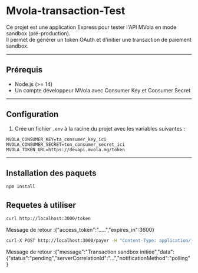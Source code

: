 # Mvola-transaction-Test

Ce projet est une application Express pour tester l'API MVola en mode sandbox (pré-production).  
Il permet de générer un token OAuth et d'initier une transaction de paiement sandbox.

---

## Prérequis

- Node.js (>= 14)
- Un compte développeur MVola avec Consumer Key et Consumer Secret

---

## Configuration

1. Crée un fichier `.env` à la racine du projet avec les variables suivantes :

```env
MVOLA_CONSUMER_KEY=ta_consumer_key_ici
MVOLA_CONSUMER_SECRET=ton_consumer_secret_ici
MVOLA_TOKEN_URL=https://devapi.mvola.mg/token
```
---

## Installation des paquets

```bash
npm install
```

## Requetes à utiliser

```bash
curl http://localhost:3000/token
```
Message de retour :{"access_token":".....","expires_in":3600}

```bash
curl-X POST http://localhost:3000/payer -H "Content-Type: application/json" -d '{}
```
Message de retour :{"message":"Transaction sandbox initiée","data":{"status":"pending","serverCorrelationId":"...","notificationMethod":"polling"}
```
